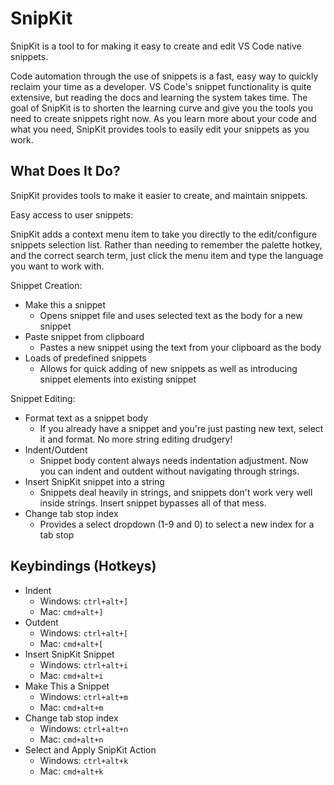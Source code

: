 # SnipKit #

SnipKit is a tool to for making it easy to create and edit VS Code native snippets.

Code automation through the use of snippets is a fast, easy way to quickly reclaim your time as a developer. VS Code's snippet functionality is quite extensive, but reading the docs and learning the system takes time. The goal of SnipKit is to shorten the learning curve and give you the tools you need to create snippets right now. As you learn more about your code and what you need, SnipKit provides tools to easily edit your snippets as you work.

## What Does It Do? ##

SnipKit provides tools to make it easier to create, and maintain snippets.

Easy access to user snippets:

SnipKit adds a context menu item to take you directly to the edit/configure snippets selection list. Rather than needing to remember the palette hotkey, and the correct search term, just click the menu item and type the language you want to work with.

Snippet Creation:

- Make this a snippet
    - Opens snippet file and uses selected text as the body for a new snippet
- Paste snippet from clipboard
    - Pastes a new snippet using the text from your clipboard as the body
- Loads of predefined snippets
    - Allows for quick adding of new snippets as well as introducing snippet elements into existing snippet

Snippet Editing:

- Format text as a snippet body
    - If you already have a snippet and you're just pasting new text, select it and format. No more string editing drudgery!
- Indent/Outdent
    - Snippet body content always needs indentation adjustment. Now you can indent and outdent without navigating through strings.
- Insert SnipKit snippet into a string
    - Snippets deal heavily in strings, and snippets don't work very well inside strings. Insert snippet bypasses all of that mess.
- Change tab stop index
    - Provides a select dropdown (1-9 and 0) to select a new index for a tab stop

## Keybindings (Hotkeys) ##

- Indent
    - Windows: `ctrl+alt+]`
    - Mac: `cmd+alt+]`
- Outdent
    - Windows: `ctrl+alt+[`
    - Mac: `cmd+alt+[`
- Insert SnipKit Snippet
    - Windows: `ctrl+alt+i`
    - Mac: `cmd+alt+i`
- Make This a Snippet
    - Windows: `ctrl+alt+m`
    - Mac: `cmd+alt+m`
- Change tab stop index
    - Windows: `ctrl+alt+n`
    - Mac: `cmd+alt+n`
- Select and Apply SnipKit Action
    - Windows: `ctrl+alt+k`
    - Mac: `cmd+alt+k`
